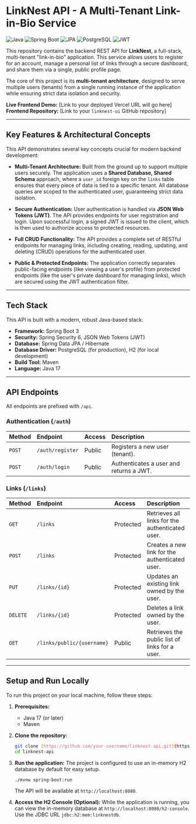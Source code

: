 # LinkNest API - A Multi-Tenant Link-in-Bio Service

![Java](https://img.shields.io/badge/Java-17-blue) ![Spring Boot](https://img.shields.io/badge/Spring%20Boot-3.x-brightgreen) ![JPA](https://img.shields.io/badge/JPA%2FHibernate-orange) ![PostgreSQL](https://img.shields.io/badge/PostgreSQL-blue) ![JWT](https://img.shields.io/badge/Security-JWT-purple)

This repository contains the backend REST API for **LinkNest**, a full-stack, multi-tenant "link-in-bio" application. This service allows users to register for an account, manage a personal list of links through a secure dashboard, and share them via a single, public profile page.

The core of this project is its **multi-tenant architecture**, designed to serve multiple users (tenants) from a single running instance of the application while ensuring strict data isolation and security.

**Live Frontend Demo:** [Link to your deployed Vercel URL will go here]
**Frontend Repository:** [Link to your `linknest-ui` GitHub repository]

---

## Key Features & Architectural Concepts

This API demonstrates several key concepts crucial for modern backend development:

* **Multi-Tenant Architecture:** Built from the ground up to support multiple users securely. The application uses a **Shared Database, Shared Schema** approach, where a `user_id` foreign key on the `links` table ensures that every piece of data is tied to a specific tenant. All database queries are scoped to the authenticated user, guaranteeing strict data isolation.

* **Secure Authentication:** User authentication is handled via **JSON Web Tokens (JWT)**. The API provides endpoints for user registration and login. Upon successful login, a signed JWT is issued to the client, which is then used to authorize access to protected resources.

* **Full CRUD Functionality:** The API provides a complete set of RESTful endpoints for managing links, including creating, reading, updating, and deleting (CRUD) operations for the authenticated user.

* **Public & Protected Endpoints:** The application correctly separates public-facing endpoints (like viewing a user's profile) from protected endpoints (like the user's private dashboard for managing links), which are secured using the JWT authentication filter.

---

## Tech Stack

This API is built with a modern, robust Java-based stack:

* **Framework:** Spring Boot 3
* **Security:** Spring Security 6, JSON Web Tokens (JWT)
* **Database:** Spring Data JPA / Hibernate
* **Database Driver:** PostgreSQL (for production), H2 (for local development)
* **Build Tool:** Maven
* **Language:** Java 17

---

## API Endpoints

All endpoints are prefixed with `/api`.

### Authentication (`/auth`)

| Method | Endpoint         | Access | Description                             |
| :----- | :--------------- | :----- | :-------------------------------------- |
| `POST` | `/auth/register` | Public | Registers a new user (tenant).          |
| `POST` | `/auth/login`    | Public | Authenticates a user and returns a JWT. |

### Links (`/links`)

| Method   | Endpoint                   | Access    | Description                                     |
| :------- | :------------------------- | :-------- | :------------------------------------------------ |
| `GET`    | `/links`                   | Protected | Retrieves all links for the authenticated user.   |
| `POST`   | `/links`                   | Protected | Creates a new link for the authenticated user.    |
| `PUT`    | `/links/{id}`              | Protected | Updates an existing link owned by the user.       |
| `DELETE` | `/links/{id}`              | Protected | Deletes a link owned by the user.                 |
| `GET`    | `/links/public/{username}` | Public    | Retrieves the public list of links for a user.    |

---

## Setup and Run Locally

To run this project on your local machine, follow these steps:

1.  **Prerequisites:**
    * Java 17 (or later)
    * Maven

2.  **Clone the repository:**
    ```bash
    git clone [https://github.com/your-username/linknest-api.git](https://github.com/your-username/linknest-api.git)
    cd linknest-api
    ```

3.  **Run the application:**
    The project is configured to use an in-memory H2 database by default for easy setup.
    ```bash
    ./mvnw spring-boot:run
    ```
    The API will be available at `http://localhost:8080`.

4.  **Access the H2 Console (Optional):**
    While the application is running, you can view the in-memory database at `http://localhost:8080/h2-console`. Use the JDBC URL `jdbc:h2:mem:linknestdb`.
